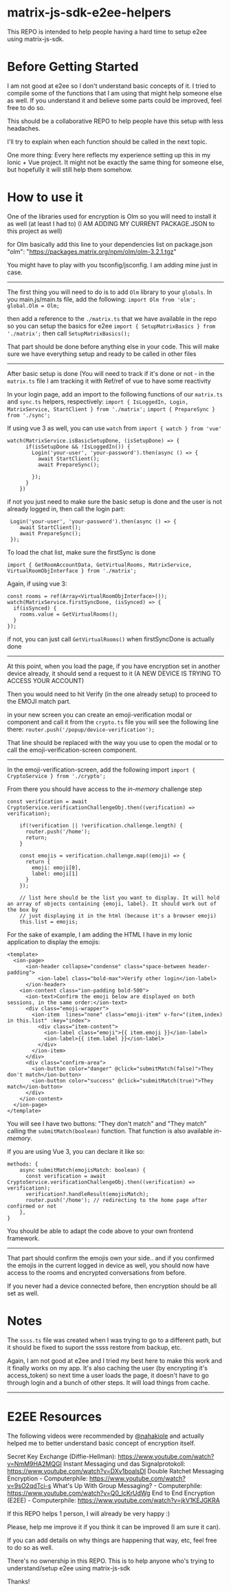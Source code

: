 # matrix-js-sdk-e2ee-helpers
This REPO is intended to help people having a hard time to setup e2ee using matrix-js-sdk.

# Before Getting Started

I am not good at e2ee so I don't understand basic concepts of it. I tried to compile some of the functions that I am using that might help someone else as well.
If you understand it and believe some parts could be improved, feel free to do so.

This should be a collaborative REPO to help people have this setup with less headaches.

I'll try to explain when each function should be called in the next topic.

One more thing:
Every here reflects my experience setting up this in my Ionic + Vue project.
It might not be exactly the same thing for someone else, but hopefully it will still
help them somehow.

# How to use it

One of the libraries used for encryption is Olm so you will need to install it as well (at least I had to)
(I AM ADDING MY CURRENT PACKAGE.JSON to this project as well)

for Olm basically add this line to your dependencies list on package.json
"olm": "https://packages.matrix.org/npm/olm/olm-3.2.1.tgz"

You might have to play with you tsconfig/jsconfig. I am adding mine just in case.

-----
The first thing you will need to do is to add `Olm` library to your `globals`.
In you main.js/main.ts file, add the following:
`import Olm from 'olm';`
`global.Olm = Olm;`

then add a reference to the `./matrix.ts` that we have available in the repo so you can setup the basics for e2ee
`import { SetupMatrixBasics } from './matrix';`
then call
`SetupMatrixBasics();`

That part should be done before anything else in your code. This will make sure we have everything setup and ready to be called in other files

-------
After basic setup is done (You will need to track if it's done or not - in the `matrix.ts` file I am tracking it with Ref/ref of vue to have some reactivity

In your login page, add an import to the following functions of our `matrix.ts` and `sync.ts` helpers, respectively:
`import { IsLoggedIn, Login, MatrixService, StartClient } from './matrix';`
`import { PrepareSync } from './sync';`

If using vue 3 as well, you can use `watch` from `import { watch } from 'vue'`
```
watch(MatrixService.isBasicSetupDone, (isSetupDone) => {
      if(isSetupDone && !IsLoggedIn()) {
        Login('your-user', 'your-password').then(async () => {
          await StartClient();
          await PrepareSync();
          
        });
      }
    })
```

if not you just need to make sure the basic setup is done and the user is not already logged in, then call the login part:
```
 Login('your-user', 'your-password').then(async () => {
    await StartClient();
    await PrepareSync();
 });
```

To load the chat list, make sure the firstSync is done

`import { GetRoomAccountData, GetVirtualRooms, MatrixService, VirtualRoomObjInterface } from './matrix';`

Again, if using vue 3:

```
const rooms = ref(Array<VirtualRoomObjInterface>());
watch(MatrixService.firstSyncDone, (isSynced) => {
  if(isSynced) {
    rooms.value = GetVirtualRooms();
  }
});
```

if not, you can just call `GetVirtualRooms()` when firstSyncDone is actually done

------
At this point, when you load the page, if you have encryption set in another device already, it should send a request to it (A NEW DEVICE IS TRYING TO ACCESS YOUR ACCOUNT)

Then you would need to hit Verify (in the one already setup) to proceed to the EMOJI match part.

in your new screen you can create an emoji-verification modal or component and call it from the `crypto.ts` file
you will see the following line there:
`router.push('/popup/device-verification');`

That line should be replaced with the way you use to open the modal or to call the emoji-verification-screen component.

--------
In the emoji-verification-screen, add the following import
`import { CryptoService } from './crypto';`

From there you should have access to the *in-memory* challenge step

```
const verification = await CryptoService.verificationChallengeObj.then((verification) => verification);
    
    if(!verification || !verification.challenge.length) {
      router.push('/home');
      return;
    }
    
    const emojis = verification.challenge.map((emoji) => {
      return {
        emoji: emoji[0],
        label: emoji[1]
      }
    });
    
    // list here should be the list you want to display. It will hold an array of objects containing {emoji, label}. It should work out of the box by
    // just displaying it in the html (because it's a browser emoji)
    this.list = emojis; 
```

For the sake of example, I am adding the HTML I have in my Ionic application to display the emojis:

```
<template>
  <ion-page>
      <ion-header collapse="condense" class="space-between header-padding">
          <ion-label class="bold-max">Verify other login</ion-label>
      </ion-header>
    <ion-content class="ion-padding bold-500">
      <ion-text>Confirm the emoji below are displayed on both sessions, in the same order:</ion-text>
      <div class="emoji-wrapper">
        <ion-item  lines="none" class="emoji-item" v-for="(item,index) in this.list" :key="index">
          <div class="item-content">
            <ion-label class="emoji">{{ item.emoji }}</ion-label>
            <ion-label>{{ item.label }}</ion-label>
          </div>
        </ion-item>
      </div>
      <div class="confirm-area">
        <ion-button color="danger" @click="submitMatch(false)">They don't match</ion-button>
        <ion-button color="success" @click="submitMatch(true)">They match</ion-button>
      </div>
    </ion-content>
  </ion-page>
</template>
```

You will see I have two buttons: "They don't match" and "They match" calling the `submitMatch(boolean)` function.
That function is also available *in-memory*.

If you are using Vue 3, you can declare it like so:

```
methods: {
    async submitMatch(emojisMatch: boolean) {
      const verification = await CryptoService.verificationChallengeObj.then((verification) => verification);
      verification?.handleResult(emojisMatch);
      router.push('/home'); // redirecting to the home page after confirmed or not
    },
}
```

You should be able to adapt the code above to your own frontend framework.

-------
That part should confirm the emojis own your side.. and if you confirmed the emojis in the current logged in device as well, you should now have access to the rooms and encrypted conversations from before.

If you never had a device connected before, then encryption should be all set as well.

# Notes

The `ssss.ts` file was created when I was trying to go to a different path, but it should be fixed to suport the ssss restore from backup, etc.

Again, I am not good at e2ee and I tried my best here to make this work and it finally works on my app. It's also caching the user (by encrypting it's access_token) so next time a user loads the page, it doesn't have to go through login and a bunch of other steps. It will load things from cache.

------

# E2EE Resources

The following videos were recommended by [@nahakiole](https://github.com/nahakiole) and actually helped me to better understand basic concept of encryption itself.

Secret Key Exchange (Diffie-Hellman): https://www.youtube.com/watch?v=NmM9HA2MQGI
Instant Messaging und das Signalprotokoll: https://www.youtube.com/watch?v=DXv1boalsDI
Double Ratchet Messaging Encryption - Computerphile: https://www.youtube.com/watch?v=9sO2qdTci-s
What's Up With Group Messaging? - Computerphile: https://www.youtube.com/watch?v=Q0_lcKrUdWg
End to End Encryption (E2EE) - Computerphile: https://www.youtube.com/watch?v=jkV1KEJGKRA


If this REPO helps 1 person, I will already be very happy :)

Please, help me improve it if you think it can be improved (I am sure it can).

If you can add details on why things are happening that way, etc, feel free to do so as well.

There's no ownership in this REPO. This is to help anyone who's trying to understand/setup e2ee using matrix-js-sdk

Thanks!
